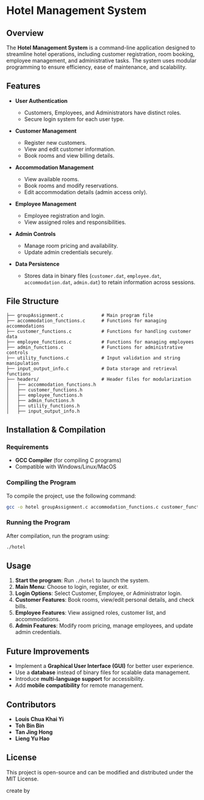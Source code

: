 # Hotel Management System

## Overview

The **Hotel Management System** is a command-line application designed to streamline hotel operations, including customer registration, room booking, employee management, and administrative tasks. The system uses modular programming to ensure efficiency, ease of maintenance, and scalability.

## Features

- **User Authentication**

  - Customers, Employees, and Administrators have distinct roles.
  - Secure login system for each user type.

- **Customer Management**

  - Register new customers.
  - View and edit customer information.
  - Book rooms and view billing details.

- **Accommodation Management**

  - View available rooms.
  - Book rooms and modify reservations.
  - Edit accommodation details (admin access only).

- **Employee Management**

  - Employee registration and login.
  - View assigned roles and responsibilities.

- **Admin Controls**

  - Manage room pricing and availability.
  - Update admin credentials securely.

- **Data Persistence**

  - Stores data in binary files (`customer.dat`, `employee.dat`, `accommodation.dat`, `admin.dat`) to retain information across sessions.

## File Structure

```
├── groupAssignment.c              # Main program file
├── accommodation_functions.c      # Functions for managing accommodations
├── customer_functions.c           # Functions for handling customer data
├── employee_functions.c           # Functions for managing employees
├── admin_functions.c              # Functions for administrative controls
├── utility_functions.c            # Input validation and string manipulation
├── input_output_info.c            # Data storage and retrieval functions
├── headers/                       # Header files for modularization
│   ├── accommodation_functions.h
│   ├── customer_functions.h
│   ├── employee_functions.h
│   ├── admin_functions.h
│   ├── utility_functions.h
│   ├── input_output_info.h
```

## Installation & Compilation

### **Requirements**

- **GCC Compiler** (for compiling C programs)
- Compatible with Windows/Linux/MacOS

### **Compiling the Program**

To compile the project, use the following command:

```sh
gcc -o hotel groupAssignment.c accommodation_functions.c customer_functions.c employee_functions.c admin_functions.c utility_functions.c input_output_info.c -Wall
```

### **Running the Program**

After compilation, run the program using:

```sh
./hotel
```

## Usage

1. **Start the program**: Run `./hotel` to launch the system.
2. **Main Menu**: Choose to login, register, or exit.
3. **Login Options**: Select Customer, Employee, or Administrator login.
4. **Customer Features**: Book rooms, view/edit personal details, and check bills.
5. **Employee Features**: View assigned roles, customer list, and accommodations.
6. **Admin Features**: Modify room pricing, manage employees, and update admin credentials.

## Future Improvements

- Implement a **Graphical User Interface (GUI)** for better user experience.
- Use a **database** instead of binary files for scalable data management.
- Introduce **multi-language support** for accessibility.
- Add **mobile compatibility** for remote management.

## Contributors

- **Louis Chua Khai Yi**
- **Toh Bin Bin**
- **Tan Jing Hong**
- **Lieng Yu Hao**

## License

This project is open-source and can be modified and distributed under the MIT License.

create by 
